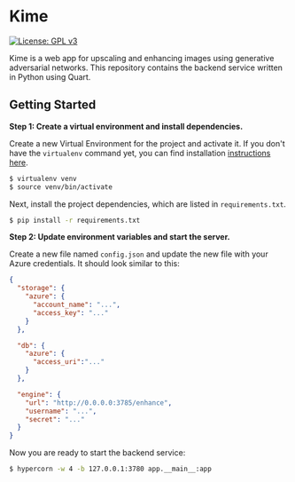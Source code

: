 # Kime

[![License: GPL v3](https://img.shields.io/badge/License-GPLv3-blue.svg)](https://www.gnu.org/licenses/gpl-3.0)

Kime is a web app for upscaling and enhancing images using generative adversarial networks. This repository contains the backend service written in Python using Quart. 

## Getting Started

**Step 1: Create a virtual environment and install dependencies.**

Create a new Virtual Environment for the project and activate it. If you don't have the `virtualenv` command yet, you can find installation [instructions here](https://virtualenv.readthedocs.io/en/latest/).

```bash
$ virtualenv venv
$ source venv/bin/activate
```

Next, install the project dependencies, which are listed in `requirements.txt`.

```bash
$ pip install -r requirements.txt
```

**Step 2: Update environment variables and start the server.**

Create a new file named `config.json` and update the new file with your Azure credentials. It should look similar to this:

```json
{
  "storage": {
    "azure": {
      "account_name": "...",
      "access_key": "..."
    }
  },

  "db": {
    "azure": {
      "access_uri":"..."
    }
  },

  "engine": {
    "url": "http://0.0.0.0:3785/enhance",
    "username": "...",
    "secret": "..."
  }
}
```

Now you are ready to start the backend service:

```bash
$ hypercorn -w 4 -b 127.0.0.1:3780 app.__main__:app

```
